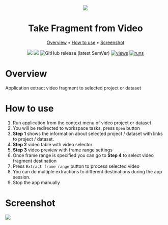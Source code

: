 <div align="center" markdown>

<img src="https://user-images.githubusercontent.com/48913536/206726139-37f34814-e11d-4de9-aaa1-3c6257d2f5af.png"/>

# Take Fragment from Video

<p align="center">
  <a href="#Overview">Overview</a> •
  <a href="#How-to-Use">How to use</a> •
  <a href="#Demo">Screenshot</a>
</p>

[![](https://img.shields.io/badge/supervisely-ecosystem-brightgreen)](https://ecosystem.supervisely.com/apps/supervisely-ecosystem/take-fragment-from-video)
[![](https://img.shields.io/badge/slack-chat-green.svg?logo=slack)](https://supervisely.com/slack)
![GitHub release (latest SemVer)](https://img.shields.io/github/v/release/supervisely-ecosystem/take-fragment-from-video)
[![views](https://app.supervisely.com/img/badges/views/supervisely-ecosystem/take-fragment-from-video)](https://supervisely.com)
[![runs](https://app.supervisely.com/img/badges/runs/supervisely-ecosystem/take-fragment-from-video.png)](https://supervisely.com)

</div>

# Overview

Application extract video fragment to selected project or dataset

# How to use

1. Run application from the context menu of video project or dataset
2. You will be redirected to workspace tasks, press `Open` button
3. **Step 1** shows the information about selected project / dataset with links to project / dataset.
4. **Step 2** video table with video selector
5. **Step 3** video preview with frame range settings
6. Once frame range is specified you can go to **Step 4** to select video fragment destination
7. Press `Extract frame range` button to process selected video
8. You can do multiple extractions to different destinations during the app session.
9. Stop the app manually

# Screenshot

<img src="https://user-images.githubusercontent.com/48913536/206728384-d9e3293d-de79-4c1d-a62a-996becbd757d.png">
